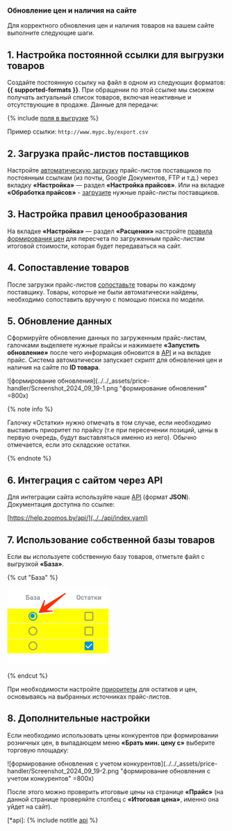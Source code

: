 ### Обновление цен и наличия на сайте

Для корректного обновления цен и наличия товаров на вашем сайте выполните следующие шаги.

## 1. Настройка постоянной ссылки для выгрузки товаров

Создайте постоянную ссылку на файл в одном из следующих форматов: **{{ supported-formats }}**. При обращении по этой ссылке мы сможем получать актуальный список товаров, включая неактивные и отсутствующие в продаже. Данные для передачи:

{% include [поля в выгрузке](../../_includes/export-file.md) %}

Пример ссылки: `http://www.mypc.by/export.csv`

## 2. Загрузка прайс-листов поставщиков

Настройте [автоматическую загрузку](../sites-update/price-handler/price-handler-auto.md) прайс-листов поставщиков по постоянным ссылкам (из почты, Google Документов, FTP и т.д.) через вкладку **«Настройка»** — раздел **«Настройка прайсов»**.
Или на вкладке **«Обработка прайсов»** - [загрузите](../sites-update/price-handler/price-handler.md) нужные прайс-листы поставщиков.

## 3. Настройка правил ценообразования

На вкладке **«Настройка»** — раздел **«Расценки»** настройте [правила формирования цен](../sites-update/pricing/quotation.md) для пересчета по загруженным прайс-листам итоговой стоимости, которая будет передаваться на сайт.

## 4. Сопоставление товаров

После загрузки прайс-листов [сопоставьте](../mapping/mapping-instruction-file.md) товары по каждому поставщику. Товары, которые не были автоматически найдены, необходимо сопоставить вручную с помощью поиска по модели.

## 5. Обновление данных

Сформируйте обновление данных по загруженным прайс-листам, галочками выделяете нужные прайсы и нажимаете **«Запустить обновление»** после чего информация обновится в [API](*api) и на вкладке прайс. Система автоматически запускает скрипт для обновления цен и наличия на сайте по **ID товара**.

![формирование обновления](../../_assets/price-handler/Screenshot_2024_09_19-1.png "формирование обновления" =800x)

{% note info %}

Галочку «Остатки» нужно отмечать в том случае, если необходимо выставить приоритет по прайсу (т.е при пересечении позиций, цены в первую очередь, будут выставляться именно из него).
Обычно отмечается, если это складские остатки.

{% endnote %}

## 6. Интеграция с сайтом через API

Для интеграции сайта используйте наше [API](*api) (формат **JSON**). Документация доступна по ссылке: 

[https://help.zoomos.by/api/](../../api/index.yaml)

## 7. Использование собственной базы товаров

Если вы используете собственную базу товаров, отметьте файл с выгрузкой **«База»**.

{% cut "База" %}

![radiobutton База](../../_assets/price-handler/Screenshot_2024_09_19-3.png "radiobutton База")

{% endcut %} 

 При необходимости настройте [приоритеты](../sites-update/pricing/priorities.md) для остатков и цен, основываясь на выбранных источниках прайс-листов.

## 8. Дополнительные настройки

Если необходимо использовать цены конкурентов при формировании розничных цен, в выпадающем меню **«Брать мин. цену с»** выберите торговую площадку:

![формирование обновления с учетом конкурентов](../../_assets/price-handler/Screenshot_2024_09_19-2.png "формирование обновления с учетом конкурентов" =800x)

После этого можно проверить итоговые цены на странице **«Прайс»** (на данной странице проверяйте столбец с **«Итоговая цена»**, именно она уйдет на сайт).


[*api]: {% include notitle [api](../../_includes/file.md) %}